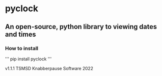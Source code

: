 # pyclock
## An open-source, python library to viewing dates and times

### How to install
'''
pip install pyclock
'''

v1.1.1
TSMSD Knabberpause Software 2022


